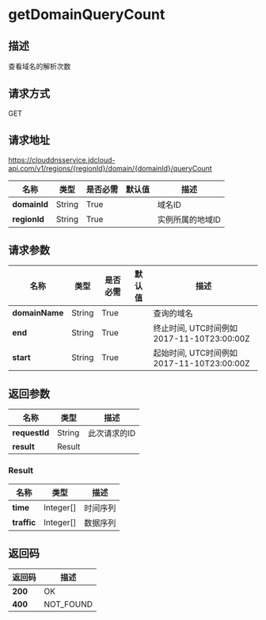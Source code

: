 # getDomainQueryCount


## 描述
查看域名的解析次数

## 请求方式
GET

## 请求地址
https://clouddnsservice.jdcloud-api.com/v1/regions/{regionId}/domain/{domainId}/queryCount

|名称|类型|是否必需|默认值|描述|
|---|---|---|---|---|
|**domainId**|String|True||域名ID|
|**regionId**|String|True||实例所属的地域ID|

## 请求参数
|名称|类型|是否必需|默认值|描述|
|---|---|---|---|---|
|**domainName**|String|True||查询的域名|
|**end**|String|True||终止时间, UTC时间例如2017-11-10T23:00:00Z|
|**start**|String|True||起始时间, UTC时间例如2017-11-10T23:00:00Z|


## 返回参数
|名称|类型|描述|
|---|---|---|
|**requestId**|String|此次请求的ID|
|**result**|Result||


### Result
|名称|类型|描述|
|---|---|---|
|**time**|Integer[]|时间序列|
|**traffic**|Integer[]|数据序列|

## 返回码
|返回码|描述|
|---|---|
|**200**|OK|
|**400**|NOT_FOUND|
